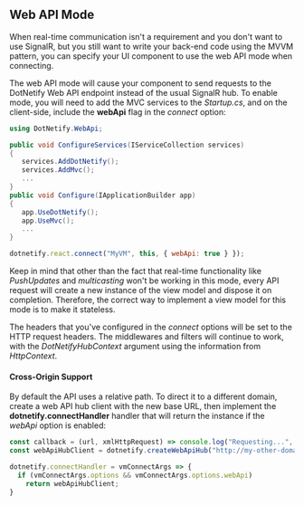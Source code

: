 ## Web API Mode
 
When real-time communication isn't a requirement and you don't want to use SignalR, but you still want to write your back-end code using the MVVM pattern, you can specify your UI component to use the web API mode when connecting.

The web API mode will cause your component to send requests to the DotNetify Web API endpoint instead of the usual SignalR hub.   To enable mode, you will need to add the MVC services to the _Startup.cs_, and on the client-side, include the __webApi__ flag in the _connect_ option:

```csharp
using DotNetify.WebApi;

public void ConfigureServices(IServiceCollection services)
{
   services.AddDotNetify();
   services.AddMvc();
   ...
}
public void Configure(IApplicationBuilder app)
{
   app.UseDotNetify();
   app.UseMvc();
   ...
}
```

```jsx
dotnetify.react.connect("MyVM", this, { webApi: true } });
```

Keep in mind that other than the fact that real-time functionality like _PushUpdates_ and _multicasting_ won't be working in this mode, every API request will create a new instance of the view model and dispose it on completion. Therefore, the correct way to implement a view model for this mode is to make it stateless.

The headers that you've configured in the _connect_ options will be set to the HTTP request headers. The middlewares and filters will continue to work, with the _DotNetifyHubContext_ argument using the information from _HttpContext_.

#### Cross-Origin Support

By default the API uses a relative path.  To direct it to a different domain, create a web API hub client with the new base URL, then implement the __dotnetify.connectHandler__ handler that will return the instance if the _webApi_ option is enabled:

```jsx
const callback = (url, xmlHttpRequest) => console.log("Requesting...", url, xmlHttpRequest);
const webApiHubClient = dotnetify.createWebApiHub("http://my-other-domain.net", callback);

dotnetify.connectHandler = vmConnectArgs => {
  if (vmConnectArgs.options && vmConnectArgs.options.webApi)
    return webApiHubClient;
}
```
